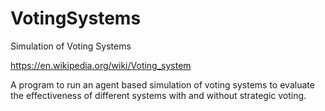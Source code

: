 # VotingSystems
Simulation of Voting Systems

https://en.wikipedia.org/wiki/Voting_system

A program to run an agent based simulation of voting systems to evaluate the effectiveness of different systems with and without strategic voting. 
